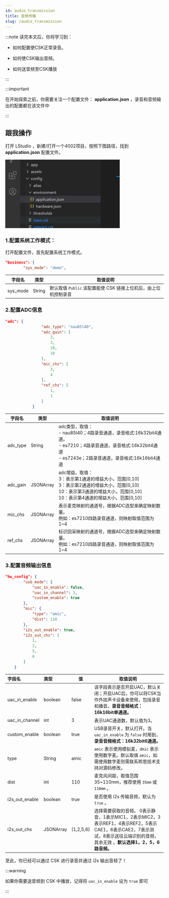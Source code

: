 ```yaml
---
id: audio_transmission
title: 音频传输
slug: /audio_transmission
---
```



:::note 读完本文后，你将学习到：

- 如何配置使CSK正常录音。

- 如何使CSK输出音频。

- 如何送音频至CSK播放

:::



:::important

在开始探索之前，你需要关注一个配置文件： **application.json** ，录音和音频输出的配置都在该文件中

:::



## 跟我操作

打开 LStudio ，新建/打开一个4002项目，按照下图路径，找到 **application.json** 配置文件。



<img src="./files/path.png" alt="1" styles="zoom:120%;" />



### 1.配置系统工作模式：

打开配置文件，首先配置系统工作模式。

```json
"business": {
		"sys_mode": "demo",
```

| 字段名   | 类型   | 取值说明                                                     |
| -------- | ------ | ------------------------------------------------------------ |
| sys_mode | String | 默认取值 `Public` 该配置能使 CSK 链接上位机后，由上位机控制录音 |



### 2.配置ADC信息

```json
"adc": {
                "adc_type": "nau85l40",
                "adc_gain": [
                    3,
                    3,
                    10,
                    10
                ],
                "mic_chs": [
                    3,
                    4
                ],
                "ref_chs": [
                    1,
                    1
                ]
            }

```

| 字段名   | 类型           | 取值说明                                                     |
| -------- | -------------- | ------------------------------------------------------------ |
| adc_type | String         | adc类型，取值：<br />- nau85l40；4路录音通道，录音格式:16k32bit4通道。<br />- es7210；4路录音通道，录音格式:16k32bit4通道<br />- es7243e；2路录音通道，录音格式:16k16bit4通道 |
| adc_gain | JSONArray | adc增益，取值：<br />3：表示第1通道的增益大小，范围[0,10]<br />3：表示第2通道的增益大小，范围[0,10]<br />10：表示第3通道的增益大小，范围[0,10]<br />10：表示第4通道的增益大小，范围[0,10] |
| mic_chs  | JSONArray | 表示麦克映射的通道号，根据ADC选型来确定映射数量。<br/>例如：es7210四路录音通道，则映射取值范围为1~4 |
| ref_chs  | JSONArray | 标识回采映射的通道号，根据ADC选型来确定映射数量。<br/>例如：es7210四路录音通道，则映射取值范围为1~4 |



### 3.配置音频输出信息

```json
"hw_config": {
        "usb_mode": {
            "uac_in_enable": false,
            "uac_in_channel": 3,
            "custom_enable": true
        },
        "mic": {
            "type": "amic",
            "dist": 110
        },
        "i2s_out_enable": true,
        "i2s_out_chs": [
            1,
            2,
            5,
            6
        ]
    }
```

| 字段名         | 类型           | 值        | 取值说明                                                     |
| :------------- | :------------- | --------- | ------------------------------------------------------------ |
| uac_in_enable  | boolean        | false     | 该字段表示是否开启UAC，默认关闭；开启UAC后，你可以将CSK当作外挂声卡设备来使用，包括录音和播音。**录音音频格式：16k16bit单通道。** |
| uac_in_channel | int            | 3         | 表示UAC通道数，默认值为3。                                   |
| custom_enable  | boolean        | true      | USB录音开关，默认打开。当 `uac_in_enable` 为 `false` 时用到，**录音音频格式：16k32bit6通道。** |
| type           | String         | amic      | `amic` 表示使用模拟麦，`dmic` 表示使用数字麦。默认取值 `amic`，如需使用数字麦则需联系聆思技术支持对源码修改。 |
| dist           | int            | 110       | 麦克风间距，取值范围35~110mm，推荐使用 `35mm` 或 `110mm` 。  |
| i2s_out_enable | boolean        | true      | 是否使用 i2s 传输音频，默认为 `true` 。                      |
| i2s_out_chs    | JSONArray | [1,2,5,6] | 选择需要获取的音频。   0表示静音，1表示MIC1，2表示MIC2，3表示REF1，4表示REF2，5表示CAE1，6表示CAE2，7表示测试，8表示送往云端识别的音频，其余无效 。**默认选择1，2，5，6路音频。** |

至此，你已经可以通过 CSK 进行录音并通过 i2s 输出音频了！



:::warning

如果你需要送音频到 CSK 中播放，记得将 `uac_in_enable` 设为 `true` 即可

:::